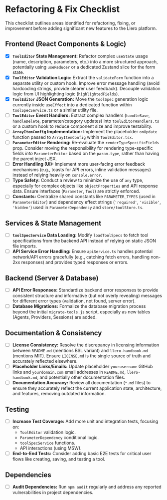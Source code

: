 # Refactoring & Fix Checklist

This checklist outlines areas identified for refactoring, fixing, or improvement before adding significant new features to the Llero platform.

## Frontend (React Components & Logic)

-   [X] **`ToolEditor` State Management:** Refactor complex `useState` usage (name, description, parameters, etc.) into a more structured approach, potentially using `useReducer` or a dedicated Zustand slice for the form state.
-   [X] **`ToolEditor` Validation Logic:** Extract the `validateForm` function into a separate utility or custom hook. Improve error message handling (avoid hardcoding strings, provide clearer user feedback). Decouple validation logic from UI highlighting logic (`highlightedFields`).
-   [X] **`ToolEditor` JSON Generation:** Move the `toolSpec` generation logic currently inside `useEffect` into a dedicated function within `toolSpecService.ts` or a similar utility file.
-   [ ] **`ToolEditor` Event Handlers:** Extract complex handlers (`handleSave`, `handleDelete`, parameter/category updates) into `toolEditorHandlers.ts` or a custom hook to reduce component size and improve testability.
-   [ ] **`ArrayItemConfig` Implementation:** Implement the placeholder `onUpdate` function passed to `ArrayItemConfig` within `ToolEditor.tsx`.
-   [ ] **`ParameterEditor` Rendering:** Re-evaluate the `renderTypeSpecificFields` prop. Consider moving the responsibility for rendering type-specific fields *into* `ParameterEditor` based on the `param.type`, rather than having the parent inject JSX.
-   [ ] **Error Handling (UI):** Implement more user-facing error feedback mechanisms (e.g., toasts for API errors, inline validation messages) instead of relying heavily on `console.error`.
-   [ ] **Type Safety:** Conduct a review to minimize the use of `any` type, especially for complex objects like `objectProperties` and API response data. Ensure interfaces (`Parameter`, `Tool`) are strictly enforced.
-   [ ] **Constants:** Centralize shared constants like `PARAMETER_TYPES` (used in `ParameterEditor`) and dependency effect strings (`'required'`, `'visible'`, `'hidden'`) used in `ParameterDependency` and `store/toolStore.ts`.

## Services & State Management

-   [ ] **`toolSpecService` Data Loading:** Modify `loadToolSpecs` to fetch tool specifications from the backend API instead of relying on static JSON file imports.
-   [ ] **API Service Error Handling:** Ensure `apiService.ts` handles potential network/API errors gracefully (e.g., catching fetch errors, handling non-2xx responses) and provides typed responses or errors.

## Backend (Server & Database)

-   [ ] **API Error Responses:** Standardize backend error responses to provide consistent structure and informative (but not overly revealing) messages for different error types (validation, not found, server error).
-   [ ] **Database Migrations:** Formalize the database migration process beyond the initial `migrate-tools.js` script, especially as new tables (Agents, Providers, Sessions) are added.

## Documentation & Consistency

-   [ ] **License Consistency:** Resolve the discrepancy in licensing information between `README.md` (mentions BSL variant) and `llero-handbook.md` (mentions MIT). Ensure `LICENSE.md` is the single source of truth and accurately reflected elsewhere.
-   [ ] **Placeholder Links/Emails:** Update placeholder `yourusername` GitHub links and `yourdomain.com` email addresses in `README.md`, `llero-handbook.md`, and potentially other documentation files.
-   [ ] **Documentation Accuracy:** Review all documentation (`*.md` files) to ensure they accurately reflect the current application state, architecture, and features, removing outdated information.

## Testing

-   [ ] **Increase Test Coverage:** Add more unit and integration tests, focusing on:
    -   `ToolEditor` validation logic.
    -   `ParameterDependency` conditional logic.
    -   `toolSpecService` functions.
    -   API interactions (using MSW).
-   [ ] **End-to-End Tests:** Consider adding basic E2E tests for critical user flows like creating, saving, and testing a tool.

## Dependencies

-   [ ] **Audit Dependencies:** Run `npm audit` regularly and address any reported vulnerabilities in project dependencies.
